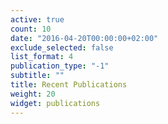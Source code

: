 ```yaml
---
active: true
count: 10
date: "2016-04-20T00:00:00+02:00"
exclude_selected: false
list_format: 4
publication_type: "-1"
subtitle: ""
title: Recent Publications
weight: 20
widget: publications
---
```


